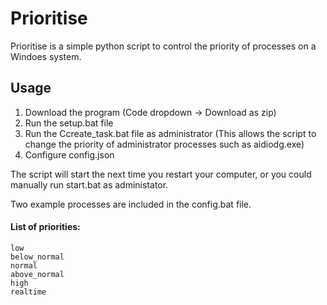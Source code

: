 # Prioritise

Prioritise is a simple python script to control the priority of processes on a Windoes system.

## Usage

1. Download the program (Code dropdown -> Download as zip)
2. Run the setup.bat file
3. Run the Ccreate_task.bat file as administrator (This allows the script to change the priority of administrator processes such as aidiodg.exe)
4. Configure config.json

The script will start the next time you restart your computer, or you could manually run start.bat as administator.

Two example processes are included in the config.bat file.

#### List of priorities:

```
low
below_normal
normal
above_normal
high
realtime
```
